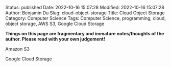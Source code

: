 Status: published
Date: 2022-10-16 15:07:28
Modified: 2022-10-16 15:07:28
Author: Benjamin Du
Slug: cloud-object-storage
Title: Cloud Object Storage
Category: Computer Science
Tags: Computer Science, programming, cloud, object storage, AWS S3, Google Cloud Storage

**Things on this page are fragmentary and immature notes/thoughts of the author. Please read with your own judgement!**

Amazon S3

Google Cloud Storage